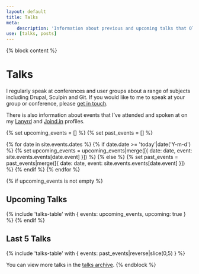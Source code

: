 ```yaml
---
layout: default
title: Talks
meta:
    description: 'Information about previous and upcoming talks that Oliver has presented at conferences and user groups'
use: [talks, posts]
---
```

{% block content %}
# Talks

I regularly speak at conferences and user groups about a range of subjects including Drupal, Sculpin and Git. If you would like to me to speak at your group or conference, please [get in touch][0].

There is also information about events that I’ve attended and spoken at on my [Lanyrd][1] and [Joind.in][2] profiles.

{% set upcoming_events = [] %}
{% set past_events = [] %}

{% for date in site.events.dates %}
    {% if date.date >= 'today'|date('Y-m-d') %}
        {% set upcoming_events = upcoming_events|merge([{
            date: date,
            event: site.events.events[date.event]
        }]) %}
    {% else %}
        {% set past_events = past_events|merge([{
            date: date,
            event: site.events.events[date.event]
        }]) %}
    {% endif %}
{% endfor %}

{% if upcoming_events is not empty %}
## Upcoming Talks

{% include 'talks-table' with { events: upcoming_events, upcoming: true } %}
{% endif %}

## Last 5 Talks

{% include 'talks-table' with { events: past_events|reverse|slice(0,5) } %}

You can view more talks in the [talks archive][3].
{% endblock %}

[0]: {{site.url}}/contact
[1]: {{site.lanyrd.url}}
[2]: {{site.joindin.url}}
[3]: {{site.url}}/talks/archive
